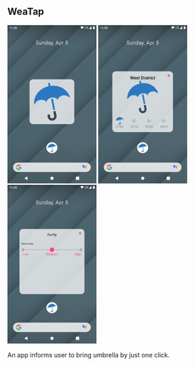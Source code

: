 WeaTap
------

<img src="docs/screenshot_001.png" width="200"/>
<img src="docs/screenshot_002.png" width="200"/>
<img src="docs/screenshot_003.png" width="200"/>

An app informs user to bring umbrella by just one click.
